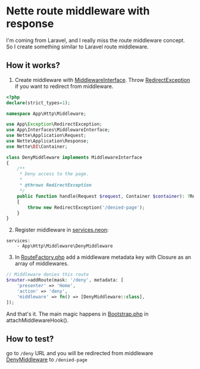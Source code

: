 # Nette route middleware with response
I'm coming from Laravel, and I really miss the route middleware concept.   
So I create something similar to Laravel route middleware.

## How it works?
1. Create middleware with [MiddlewareInterface](./app/Interfaces/MiddlewareInterface.php). Throw [RedirectException](./app/Exception/RedirectException.php) if you want to redirect from middleware.
```php
<?php
declare(strict_types=1);

namespace App\Http\Middleware;

use App\Exception\RedirectException;
use App\Interfaces\MiddlewareInterface;
use Nette\Application\Request;
use Nette\Application\Response;
use Nette\DI\Container;

class DenyMiddleware implements MiddlewareInterface
{
    /**
     * Deny access to the page.
     *
     * @throws RedirectException
     */
    public function handle(Request $request, Container $container): ?Response
    {
        throw new RedirectException('/denied-page');
    }
}
```
2. Register middleware in [services.neon](./config/services.neon):
```neon
services:
	- App\Http\Middleware\DenyMiddleware
```
3. In [RouteFactory.php](./app/Core/RouterFactory.php) add a middleware metadata key with Closure as an array of middlewares.
```php
// Middleware denies this route
$router->addRoute(mask: '/deny', metadata: [
    'presenter' => 'Home',
    'action' => 'deny',
    'middleware' => fn() => [DenyMiddleware::class],
]);
```
And that's it. The main magic happens in [Bootstrap.php](./app/Bootstrap.php) in attachMiddlewareHook().

## How to test?
go to `/deny` URL and you will be redirected from middleware [DenyMiddleware](./app/Http/Middleware/DenyMiddleware.php) to `/denied-page`

